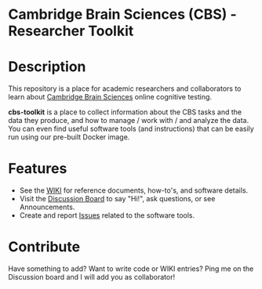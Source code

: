 # Cambridge Brain Sciences (CBS) - Researcher Toolkit
# Description
This repository is a place for academic researchers and collaborators to learn about [Cambridge Brain Sciences](https://www.cambridgebrainsciences.com/science/research) online cognitive testing. 

<b>cbs-toolkit</b> is a place to collect information about the CBS tasks and the data they produce, and how to manage / work with / and analyze the data. You can even find useful software tools (and instructions) that can be easily run using our pre-built Docker image. 

# Features
- See the [WIKI](https://github.com/TheOwenLab/cbs-toolkit/wiki) for reference documents, how-to's, and software details.
- Visit the [Discussion Board](https://github.com/TheOwenLab/cbs-toolkit/discussions) to say "Hi!", ask questions, or see Announcements.
- Create and report [Issues](https://github.com/TheOwenLab/cbs-toolkit/issues) related to the software tools.

# Contribute
Have something to add? Want to write code or WIKI entries? Ping me on the Discussion board and I will add you as collaborator!
